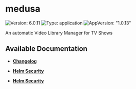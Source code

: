 # medusa

![Version: 6.0.11](https://img.shields.io/badge/Version-6.0.11-informational?style=flat-square) ![Type: application](https://img.shields.io/badge/Type-application-informational?style=flat-square) ![AppVersion: "1.0.13"](https://img.shields.io/badge/AppVersion-"1.0.13"-informational?style=flat-square)

An automatic Video Library Manager for TV Shows

## Available Documentation

- [**Changelog**](CHANGELOG)

- [**Helm Security**](container-security)

- [**Helm Security**](helm-security)

